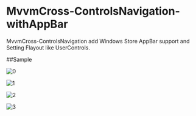 MvvmCross-ControlsNavigation-withAppBar
=======================================

MvvmCross-ControlsNavigation add Windows Store AppBar support and Setting Flayout like UserControls.


##Sample

![0](https://db.tt/S82TIpZn)

![1](https://db.tt/QJEUW1tN)

![2](https://db.tt/ZlqfTlOx)

![3](https://db.tt/x0W9bAU2)
